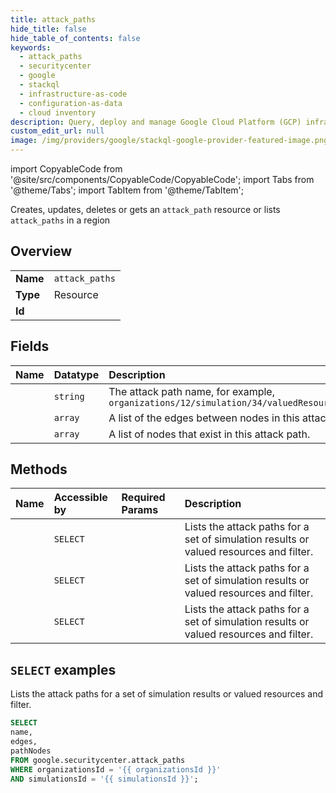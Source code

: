 ```yaml
---
title: attack_paths
hide_title: false
hide_table_of_contents: false
keywords:
  - attack_paths
  - securitycenter
  - google
  - stackql
  - infrastructure-as-code
  - configuration-as-data
  - cloud inventory
description: Query, deploy and manage Google Cloud Platform (GCP) infrastructure and resources using SQL
custom_edit_url: null
image: /img/providers/google/stackql-google-provider-featured-image.png
---
```


import CopyableCode from '@site/src/components/CopyableCode/CopyableCode';
import Tabs from '@theme/Tabs';
import TabItem from '@theme/TabItem';

Creates, updates, deletes or gets an <code>attack_path</code> resource or lists <code>attack_paths</code> in a region

## Overview
<table><tbody>
<tr><td><b>Name</b></td><td><code>attack_paths</code></td></tr>
<tr><td><b>Type</b></td><td>Resource</td></tr>
<tr><td><b>Id</b></td><td><CopyableCode code="google.securitycenter.attack_paths" /></td></tr>
</tbody></table>

## Fields
| Name | Datatype | Description |
|:-----|:---------|:------------|
| <CopyableCode code="name" /> | `string` | The attack path name, for example, `organizations/12/simulation/34/valuedResources/56/attackPaths/78` |
| <CopyableCode code="edges" /> | `array` | A list of the edges between nodes in this attack path. |
| <CopyableCode code="pathNodes" /> | `array` | A list of nodes that exist in this attack path. |

## Methods
| Name | Accessible by | Required Params | Description |
|:-----|:--------------|:----------------|:------------|
| <CopyableCode code="organizations_simulations_attack_exposure_results_attack_paths_list" /> | `SELECT` | <CopyableCode code="attackExposureResultsId, organizationsId, simulationsId" /> | Lists the attack paths for a set of simulation results or valued resources and filter. |
| <CopyableCode code="organizations_simulations_attack_paths_list" /> | `SELECT` | <CopyableCode code="organizationsId, simulationsId" /> | Lists the attack paths for a set of simulation results or valued resources and filter. |
| <CopyableCode code="organizations_simulations_valued_resources_attack_paths_list" /> | `SELECT` | <CopyableCode code="organizationsId, simulationsId, valuedResourcesId" /> | Lists the attack paths for a set of simulation results or valued resources and filter. |

## `SELECT` examples

Lists the attack paths for a set of simulation results or valued resources and filter.

```sql
SELECT
name,
edges,
pathNodes
FROM google.securitycenter.attack_paths
WHERE organizationsId = '{{ organizationsId }}'
AND simulationsId = '{{ simulationsId }}'; 
```
